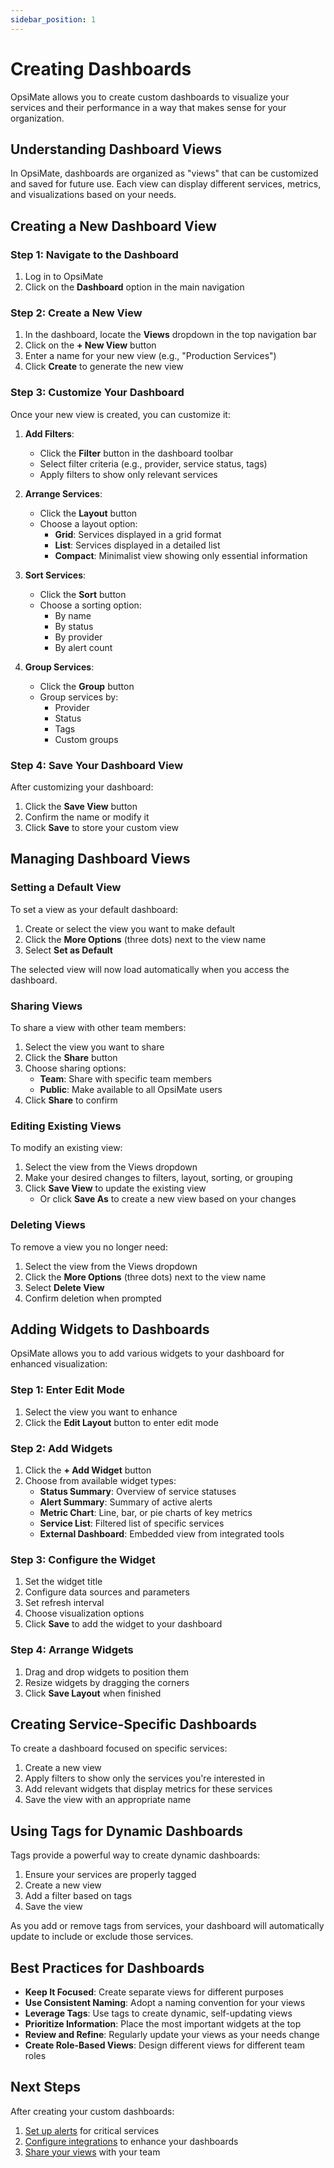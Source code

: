 ```yaml
---
sidebar_position: 1
---
```


# Creating Dashboards

OpsiMate allows you to create custom dashboards to visualize your services and their performance in a way that makes sense for your organization.

## Understanding Dashboard Views

In OpsiMate, dashboards are organized as "views" that can be customized and saved for future use. Each view can display different services, metrics, and visualizations based on your needs.

## Creating a New Dashboard View

### Step 1: Navigate to the Dashboard

1. Log in to OpsiMate
2. Click on the **Dashboard** option in the main navigation

### Step 2: Create a New View

1. In the dashboard, locate the **Views** dropdown in the top navigation bar
2. Click on the **+ New View** button
3. Enter a name for your new view (e.g., "Production Services")
4. Click **Create** to generate the new view

<!-- Image placeholder: Creating a new dashboard view -->

### Step 3: Customize Your Dashboard

Once your new view is created, you can customize it:

1. **Add Filters**:
   - Click the **Filter** button in the dashboard toolbar
   - Select filter criteria (e.g., provider, service status, tags)
   - Apply filters to show only relevant services

2. **Arrange Services**:
   - Click the **Layout** button
   - Choose a layout option:
     - **Grid**: Services displayed in a grid format
     - **List**: Services displayed in a detailed list
     - **Compact**: Minimalist view showing only essential information

3. **Sort Services**:
   - Click the **Sort** button
   - Choose a sorting option:
     - By name
     - By status
     - By provider
     - By alert count

4. **Group Services**:
   - Click the **Group** button
   - Group services by:
     - Provider
     - Status
     - Tags
     - Custom groups

<!-- Image placeholder: Dashboard customization options -->

### Step 4: Save Your Dashboard View

After customizing your dashboard:

1. Click the **Save View** button
2. Confirm the name or modify it
3. Click **Save** to store your custom view

## Managing Dashboard Views

### Setting a Default View

To set a view as your default dashboard:

1. Create or select the view you want to make default
2. Click the **More Options** (three dots) next to the view name
3. Select **Set as Default**

The selected view will now load automatically when you access the dashboard.

### Sharing Views

To share a view with other team members:

1. Select the view you want to share
2. Click the **Share** button
3. Choose sharing options:
   - **Team**: Share with specific team members
   - **Public**: Make available to all OpsiMate users
4. Click **Share** to confirm

### Editing Existing Views

To modify an existing view:

1. Select the view from the Views dropdown
2. Make your desired changes to filters, layout, sorting, or grouping
3. Click **Save View** to update the existing view
   - Or click **Save As** to create a new view based on your changes

### Deleting Views

To remove a view you no longer need:

1. Select the view from the Views dropdown
2. Click the **More Options** (three dots) next to the view name
3. Select **Delete View**
4. Confirm deletion when prompted

## Adding Widgets to Dashboards

OpsiMate allows you to add various widgets to your dashboard for enhanced visualization:

### Step 1: Enter Edit Mode

1. Select the view you want to enhance
2. Click the **Edit Layout** button to enter edit mode

### Step 2: Add Widgets

1. Click the **+ Add Widget** button
2. Choose from available widget types:
   - **Status Summary**: Overview of service statuses
   - **Alert Summary**: Summary of active alerts
   - **Metric Chart**: Line, bar, or pie charts of key metrics
   - **Service List**: Filtered list of specific services
   - **External Dashboard**: Embedded view from integrated tools

<!-- Image placeholder: Adding widgets to a dashboard -->

### Step 3: Configure the Widget

1. Set the widget title
2. Configure data sources and parameters
3. Set refresh interval
4. Choose visualization options
5. Click **Save** to add the widget to your dashboard

### Step 4: Arrange Widgets

1. Drag and drop widgets to position them
2. Resize widgets by dragging the corners
3. Click **Save Layout** when finished

## Creating Service-Specific Dashboards

To create a dashboard focused on specific services:

1. Create a new view
2. Apply filters to show only the services you're interested in
3. Add relevant widgets that display metrics for these services
4. Save the view with an appropriate name

## Using Tags for Dynamic Dashboards

Tags provide a powerful way to create dynamic dashboards:

1. Ensure your services are properly tagged
2. Create a new view
3. Add a filter based on tags
4. Save the view

As you add or remove tags from services, your dashboard will automatically update to include or exclude those services.

## Best Practices for Dashboards

- **Keep It Focused**: Create separate views for different purposes
- **Use Consistent Naming**: Adopt a naming convention for your views
- **Leverage Tags**: Use tags to create dynamic, self-updating views
- **Prioritize Information**: Place the most important widgets at the top
- **Review and Refine**: Regularly update your views as your needs change
- **Create Role-Based Views**: Design different views for different team roles

## Next Steps

After creating your custom dashboards:

1. [Set up alerts](/docs/monitoring/setting-up-alerts) for critical services
2. [Configure integrations](/docs/integrations/overview) to enhance your dashboards
3. [Share your views](/docs/dashboards/sharing-dashboards) with your team
